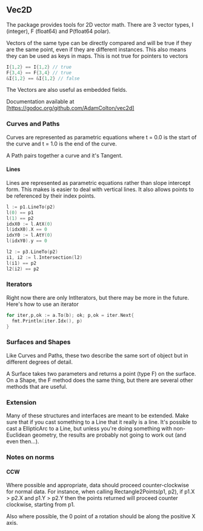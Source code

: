 ## Vec2D

The package provides tools for 2D vector math. There are 3 vector types, I
(integer), F (float64) and P(float64 polar).

Vectors of the same type can be directly compared and will be true if they are
the same point, even if they are different instances. This also means they can
be used as keys in maps. This is not true for pointers to vectors

```Go
I{1,2} == I{1,2} // true
F{3,4} == F{3,4} // true
&I{1,2} == &I{1,2} // false
```

The Vectors are also useful as embedded fields.

Documentation available at [https://godoc.org/github.com/AdamColton/vec2d]

### Curves and Paths
Curves are represented as parametric equations where t = 0.0 is the start of the
curve and t = 1.0 is the end of the curve.

A Path pairs together a curve and it's Tangent. 

#### Lines
Lines are represented as parametric equations rather than slope intercept form.
This makes is easier to deal with vertical lines. It also allows points to be
referenced by their index points.

```Go
l := p1.LineTo(p2)
l(0) == p1
l(1) == p2
idxX0 := l.AtX(0)
l(idxX0).X == 0
idxY0 := l.AtY(0)
l(idxY0).y == 0

l2 := p3.LineTo(p2)
i1, i2 := l.Intersection(l2)
l(i1) == p2
l2(i2) == p2
```

### Iterators
Right now there are only IntIterators, but there may be more in the future.
Here's how to use an iterator

```go
for iter,p,ok := a.To(b); ok; p,ok = iter.Next{
  fmt.Println(iter.Idx(), p)
}
```

### Surfaces and Shapes

Like Curves and Paths, these two describe the same sort of object but in
different degrees of detail.

A Surface takes two parameters and returns a point (type F) on the surface. On
a Shape, the F method does the same thing, but there are several other methods
that are useful.

### Extension
Many of these structures and interfaces are meant to be extended. Make sure that
if you cast something to a Line that it really is a line. It's possible to cast
a EllipticArc to a Line, but unless you're doing something with non-Euclidean
geometry, the results are probably not going to work out (and even then...).

### Notes on norms

#### CCW
Where possible and appropriate, data should proceed counter-clockwise for normal
data. For instance, when calling Rectangle2Points(p1, p2), if p1.X > p2.X and
p1.Y > p2.Y then the points returned will proceed counter clockwise, starting
from p1.

Also where possible, the 0 point of a rotation should be along the positive X
axis.
